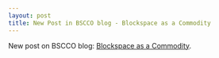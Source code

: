 ```yaml
---
layout: post
title: New Post in BSCCO blog - Blockspace as a Commodity
---
```


New post on BSCCO blog: [Blockspace as a Commodity](https://bscco.xyz/blockspace-as-commodity).